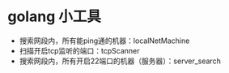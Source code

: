 # golang 小工具

* 搜索网段内，所有能ping通的机器：localNetMachine
* 扫描开启tcp监听的端口：tcpScanner
* 搜索网段内，所有开启22端口的机器（服务器）：server_search